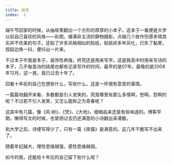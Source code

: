 ```yaml
---
title: 前言
index: -1
---
```


端午节回家的时候，从抽屉里翻出一个方形的厚厚的小本子。这本子一看便是大学以前自己喜欢的风格——彩图，缀满非主流的静物摄影，点缀几个故作伤感多情其实并不优美的句子。还贴了许多风格相似的贴纸，贴纸经多年风化，已失了黏里，捏起边角一抖，便抖出一片来。

不过本子毕竟是本子，装饰性再强，终究还是用来写字。这是我高中时用来写诗的本子，几乎每首诗的结尾也都有记录写作的时间，最早的是07年，最晚的是2008年12月，这一晃，竟已过去十年了。

回看十年前的自己在想些什么，写些什么，这是一件很有意思的事情。

一篇篇地翻开来看，多数都是引人发笑的。究竟哪里有那么多情啊，愁啊，怨啊的呢？不过若不引人发笑，又怎么能称之为青春呢？

这其中有几篇，像《风·树》、《焚》、《大地》，细细品来还是有些味道的。博客早期，懒得写文的时候，也曾把过去仍还满意的小诗翻出来凑数。

到大学之后，诗便写得少了，只有一篇《夜猫》是满意的。这几年干脆写不出来了。

随着年纪越大，理性思维越强，感性思维越弱。

如今的我，还能给十年后的自己留下些什么呢？

